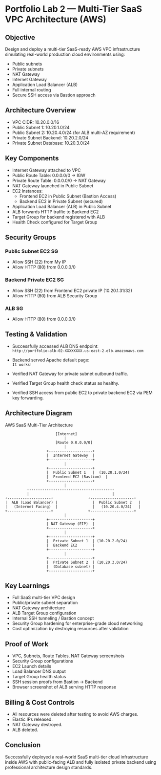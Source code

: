 # Portfolio Lab 2 — Multi-Tier SaaS VPC Architecture (AWS)

## Objective

Design and deploy a multi-tier SaaS-ready AWS VPC infrastructure simulating real-world production cloud environments using:

- Public subnets
- Private subnets
- NAT Gateway
- Internet Gateway
- Application Load Balancer (ALB)
- Full internal routing
- Secure SSH access via Bastion approach

## Architecture Overview

- VPC CIDR: 10.20.0.0/16
- Public Subnet 1: 10.20.1.0/24
- Public Subnet 2: 10.20.4.0/24 (for ALB multi-AZ requirement)
- Private Subnet Backend: 10.20.2.0/24
- Private Subnet Database: 10.20.3.0/24

## Key Components

- Internet Gateway attached to VPC
- Public Route Table: 0.0.0.0/0 → IGW
- Private Route Table: 0.0.0.0/0 → NAT Gateway
- NAT Gateway launched in Public Subnet
- EC2 Instances:
  - Frontend EC2 in Public Subnet (Bastion Access)
  - Backend EC2 in Private Subnet (secured)
- Application Load Balancer (ALB) in Public Subnet
- ALB forwards HTTP traffic to Backend EC2
- Target Group for backend registered with ALB
- Health Check configured for Target Group

## Security Groups

### Public Subnet EC2 SG

- Allow SSH (22) from My IP
- Allow HTTP (80) from 0.0.0.0/0

### Backend Private EC2 SG

- Allow SSH (22) from Frontend EC2 private IP (10.20.1.31/32)
- Allow HTTP (80) from ALB Security Group

### ALB SG

- Allow HTTP (80) from 0.0.0.0/0

## Testing & Validation

- Successfully accessed ALB DNS endpoint:  
  `http://portfolio-alb-02-XXXXXXXX.us-east-2.elb.amazonaws.com`

- Backend served Apache default page:  
  `It works!`

- Verified NAT Gateway for private subnet outbound traffic.

- Verified Target Group health check status as healthy.

- Verified SSH access from public EC2 to private backend EC2 via PEM key forwarding.

## Architecture Diagram

AWS SaaS Multi-Tier Architecture

                           [Internet]
                               |
                           [Route 0.0.0.0/0]
                               |
                       +--------------------+
                       |  Internet Gateway  |
                       +--------------------+
                               |
                       +--------------------+
                       |  Public Subnet 1   |  (10.20.1.0/24)
                       |  Frontend EC2 (Bastion)  |
                       +--------------------+
                               |
              ----------------------------------------
              |                                      |
    +--------------------+                +--------------------+
    |  ALB (Load Balancer) |                |  Public Subnet 2   |
    |   (Internet Facing)  |                |   (10.20.4.0/24)   |
    +--------------------+                +--------------------+
                               |
                       +--------------------+
                       | NAT Gateway (EIP)  |
                       +--------------------+
                               |
                       +--------------------+
                       |  Private Subnet 1  | (10.20.2.0/24)
                       |  Backend EC2       |
                       +--------------------+
                               |
                       +--------------------+
                       |  Private Subnet 2  | (10.20.3.0/24)
                       |  (Database subnet) |
                       +--------------------+



## Key Learnings

- Full SaaS multi-tier VPC design
- Public/private subnet separation
- NAT Gateway architecture
- ALB Target Group configuration
- Internal SSH tunneling / Bastion concept
- Security Group hardening for enterprise-grade cloud networking
- Cost optimization by destroying resources after validation

## Proof of Work

- VPC, Subnets, Route Tables, NAT Gateway screenshots
- Security Group configurations
- EC2 Launch details
- Load Balancer DNS output
- Target Group health status
- SSH session proofs from Bastion → Backend
- Browser screenshot of ALB serving HTTP response

## Billing & Cost Controls

- All resources were deleted after testing to avoid AWS charges.
- Elastic IPs released.
- NAT Gateway destroyed.
- ALB deleted.

## Conclusion

Successfully deployed a real-world SaaS multi-tier cloud infrastructure inside AWS with public-facing ALB and fully isolated private backend using professional architecture design standards.
